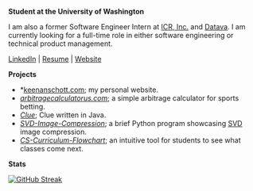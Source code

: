 **Student at the University of Washington**

I am also a former Software Engineer Intern at [ICR, Inc.](https://www.icr-team.com/) and [Datava](https://datava.com/). I am currently looking for a full-time role in either software engineering or technical product management.

[LinkedIn](https://www.linkedin.com/in/keenanschott) | [Resume](https://keenanschott.com/portfolio/resume.pdf) | [Website](https://keenanschott.com)

**Projects**
- *[keenanschott.com](https://github.com/keenanschott/keenanschott.com); my personal website.
- *[arbitragecalculatorus.com](https://github.com/keenanschott/arbitragecalculatorus.com)*; a simple arbitrage calculator for sports betting.
- *[Clue](https://github.com/keenanschott/Clue)*; Clue written in Java.
- *[SVD-Image-Compression](https://github.com/keenanschott/SVD-Image-Compression)*; a brief Python program showcasing [SVD](https://en.wikipedia.org/wiki/Singular_value_decomposition) image compression.
- *[CS-Curriculum-Flowchart](https://github.com/keenanschott/CS-Curriculum-Flowchart)*; an intuitive tool for students to see what classes come next.

**Stats**

[![GitHub Streak](https://streak-stats.demolab.com?user=keenanschott&theme=dark&border_radius=3&mode=weekly)](https://git.io/streak-stats)
